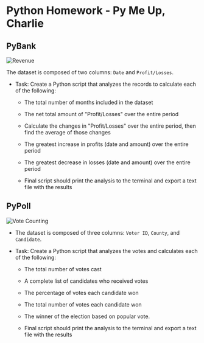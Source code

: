 # Python Homework - Py Me Up, Charlie

## PyBank

![Revenue](Images/cash-money.png)

The dataset is composed of two columns: `Date` and `Profit/Losses`. 

* Task: Create a Python script that analyzes the records to calculate each of the following:

  * The total number of months included in the dataset

  * The net total amount of "Profit/Losses" over the entire period

  * Calculate the changes in "Profit/Losses" over the entire period, then find the average of those changes

  * The greatest increase in profits (date and amount) over the entire period

  * The greatest decrease in losses (date and amount) over the entire period

  * Final script should print the analysis to the terminal and export a text file with the results

## PyPoll

![Vote Counting](Images/polling-station.jpg)

* The dataset is composed of three columns: `Voter ID`, `County`, and `Candidate`. 

* Task: Create a Python script that analyzes the votes and calculates each of the following:

  * The total number of votes cast

  * A complete list of candidates who received votes

  * The percentage of votes each candidate won

  * The total number of votes each candidate won

  * The winner of the election based on popular vote.

  * Final script should print the analysis to the terminal and export a text file with the results
